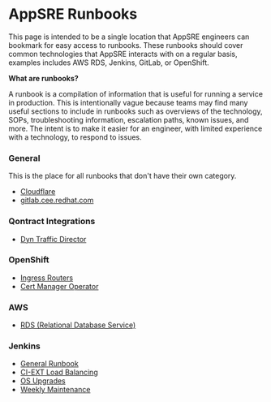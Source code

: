 # AppSRE Runbooks

This page is intended to be a single location that AppSRE engineers can bookmark for easy access to runbooks. These runbooks should cover common technologies that AppSRE interacts with on a regular basis, examples includes AWS RDS, Jenkins, GitLab, or OpenShift.

**What are runbooks?**

A runbook is a compilation of information that is useful for running a service in production. This is intentionally vague because teams may find many useful sections to include in runbooks such as overviews of the technology, SOPs, troubleshooting information, escalation paths, known issues, and more. The intent is to make it easier for an engineer, with limited experience with a technology, to respond to issues.

### General

This is the place for all runbooks that don't have their own category.

* [Cloudflare](/docs/app-sre/runbook/cloudflare.md)
* [gitlab.cee.redhat.com](/docs/app-sre/runbook/gitlab-cee-redhat-com.md)

### Qontract Integrations
* [Dyn Traffic Director](/docs/app-sre/runbook/integration-dyn-traffic-director.md)

### OpenShift
* [Ingress Routers](/docs/app-sre/runbook/openshift-ingress-routers.md)
* [Cert Manager Operator](/docs/app-sre/runbook/cert-manager.md)

### AWS
* [RDS (Relational Database Service)](/docs/aws/runbook/aws-rds.md)

### Jenkins
* [General Runbook](/docs/app-sre/runbook/jenkins.md)
* [CI-EXT Load Balancing](/docs/app-sre/runbook/jenkins-ci.ext-waf_alb.md)
* [OS Upgrades](/docs/app-sre/runbook/jenkins-os-upgrade-workflow.md)
* [Weekly Maintenance](/docs/app-sre/runbook/jenkins-weekly-maintenance.md)
